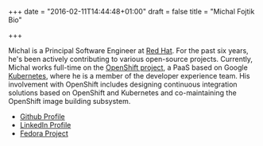 +++
date = "2016-02-11T14:44:48+01:00"
draft = false
title = "Michal Fojtik Bio"

+++

Michal is a Principal Software Engineer at [Red Hat](http://redhat.com). For the past six years, he's been actively contributing to various open-source projects. Currently, Michal works full-time on the [OpenShift project](https://www.openshift.org), a PaaS based on Google [Kubernetes](http://kubernetes.io), where he is a member of the developer experience team. His involvement with OpenShift includes designing continuous integration solutions based on OpenShift and Kubernetes and co-maintaining the OpenShift image building subsystem.

* [Github Profile](https://github.com/mfojtik)
* [LinkedIn Profile](https://www.linkedin.com/in/michalfojtik)
* [Fedora Project](https://fedoraproject.org/wiki/User:Mfojtik)

